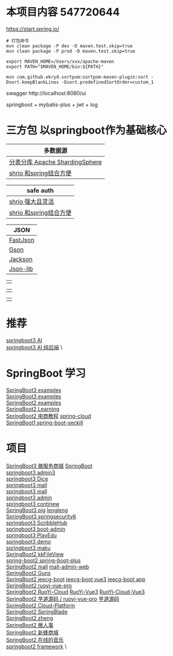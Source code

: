 # 本项目内容 547720644

https://start.spring.io/

```shell
# 打包命令
mvn clean package -P dev -D maven.test.skip=true
mvn clean package -P prod -D maven.test.skip=true
```

```
export MAVEN_HOME=/Users/xxx/apache-maven
export PATH="$MAVEN_HOME/bin:${PATH}"

mvn com.github.ekryd.sortpom:sortpom-maven-plugin:sort -Dsort.keepBlankLines -Dsort.predefinedSortOrder=custom_1

```

swagger http://localhost:8080/ui

springboot + mybatis-plus + jwt + log

# 三方包 以springboot作为基础核心

| 多数据源                                                                     |
|--------------------------------------------------------------------------|
| [分表分库 Apache ShardingSphere]()                                           |
| [shrio 和spring结合方便](https://mvnrepository.com/artifact/org.apache.shiro) |

| safe auth                                                                |
|--------------------------------------------------------------------------|
| [shrio 强大且灵活](https://mvnrepository.com/artifact/org.apache.shiro)       |
| [shrio 和spring结合方便](https://mvnrepository.com/artifact/org.apache.shiro) |

| JSON                                                   |
|--------------------------------------------------------|
| [FastJson](https://github.com/alibaba/fastjson)        |
| [Gson](https://github.com/google/gson)                 |
| [Jackson](https://github.com/FasterXML/jackson)        |
| [Json-lib](http://json-lib.sourceforge.net/index.html) |

|      |
|------|
| []() |

|      |
|------|
| []() |

|      |
|------|
| []() |

# 推荐

[springboot3 AI](https://github.com/dulaiduwang003/TIME-SEA-chatgpt) \
[springboot3 AI 纯后端](https://github.com/gemingjia/gear-wenxinworkshop-starter) \

# SpringBoot 学习

[SpringBoot3 examples](https://github.com/ZHENFENG13/spring-boot-projects) \
[SpringBoot3 examples](https://github.com/ityouknow/spring-boot-examples) \
[SpringBoot2 examples](https://github.com/wuyouzhuguli/SpringAll) \
[SpringBoot2 Learning](https://gitee.com/didispace/SpringBoot-Learning) \
[SpringBoot2 电商教程](https://github.com/macrozheng/mall-learning) [spring-cloud](https://github.com/macrozheng/mall-swarm) \
[SpringBoot1 spring-boot-seckill](https://gitee.com/52itstyle/spring-boot-seckill)

# 项目

[SpringBoot3 微服务商城](https://github.com/gz-yami/mall4cloud) [SpringBoot](https://github.com/gz-yami/mall4j) \
[springboot3 admin3](https://github.com/cjbi/admin3) \
[springboot3 Dice](https://github.com/bihell/Dice) \
[springboot3 mall](https://github.com/wayn111/waynboot-mall) \
[springboot3 mall](https://github.com/wayn111/newbee-mall-pro) \
[springboot3 admin](https://github.com/hb0730/boot-admin) \
[springboot3 continew](https://github.com/Charles7c/continew-admin) \
[SpringBoot3 pig](https://gitee.com/log4j/pig) [lengleng](https://gitee.com/log4j) \
[SpringBoot3 springsecurity6](https://github.com/buingoctruong/springboot3-springsecurity6-jwt) \
[springboot3 ScribbleHub](https://github.com/dulaiduwang003/ScribbleHub) \
[springboot3 boot-admin](https://github.com/hb0730/boot-admin) \
[springboot3 PlayEdu](https://github.com/PlayEdu/PlayEdu) \
[springboot3 demo](https://gitee.com/ckw1988/shiro-jwt-integration) \
[springboot3 maku](https://github.com/makunet/maku-boot) \
[SpringBoot2 kkFileView](https://gitee.com/kekingcn/file-online-preview) \
[spring-boot2 spring-boot-plus](https://github.com/geekidea/spring-boot-plus) \
[SpringBoot2 mall](https://github.com/macrozheng/mall) [mall-admin-web](https://github.com/macrozheng/mall-admin-web) \
[SpringBoot2 Guns](https://github.com/stylefeng/Guns)  \
[SpringBoot2 jeecg-boot](https://github.com/jeecgboot/jeecg-boot) [jeecg-boot vue3](https://github.com/jeecgboot/jeecgboot-vue3) [jeecg-boot app](https://github.com/jeecgboot/jeecg-uniapp) \
[SpringBoot2 ruoyi-vue-pro](https://github.com/YunaiV/ruoyi-vue-pro) \
[SpringBoot2 RuoYi-Cloud](https://github.com/yangzongzhuan/RuoYi-Cloud) [RuoYi-Vue3](https://github.com/yangzongzhuan/RuoYi-Vue3) [RuoYi-Cloud-Vue3](https://github.com/yangzongzhuan/RuoYi-Cloud-Vue3) \
[SpringBoot2  芋道源码 / ruoyi-vue-pro](https://gitee.com/zhijiantianya/ruoyi-vue-pro) [芋道源码](https://gitee.com/yudaocode) \
[SpringBoot2 Cloud-Platform](https://gitee.com/geek_qi/cloud-platform) \
[SpringBoot2 SpringBlade](https://gitee.com/smallc/SpringBlade) \
[SpringBoot2 zheng](https://gitee.com/shuzheng/zheng) \
[SpringBoot2 微人事](https://github.com/lenve/vhr) \
[SpringBoot2 新蜂商城](https://github.com/newbee-ltd/newbee-mall/tree/spring-boot-3.x) \
[SpringBoot2 在线的音乐](https://github.com/Yin-Hongwei/music-website) \
[springboot2 framework](https://github.com/liu-peiyu/geek-framework) \
